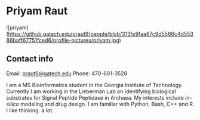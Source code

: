 # Priyam Raut
![priyam] (https://github.gatech.edu/praut9/people/blob/313fe9faa67c9d5566c4d55386baff67751fced6/profile-pictures/priyam.jpg)


## Contact info
Email:  praut9@gatech.edu
Phone: 470-601-3528 

I am a MS Bioinformatics student in the Georgia Institute of Technology. Currently I am working in the Lieberman Lab on identifying
biological substrates for Signal Peptide Peptidase in Archaea. My interests include *in-silico* modeling and drug design. I am 
familiar with Python, Bash, C++ and R. I like thinking. a lot.



